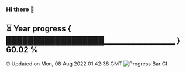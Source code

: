 ### Hi there 👋
⏳ Year progress { ██████████████████▁▁▁▁▁▁▁▁▁▁▁▁ } 60.02 %
---
⏰ Updated on Mon, 08 Aug 2022 01:42:38 GMT
![Progress Bar CI](https://github.com/liununu/liununu/workflows/Progress%20Bar%20CI/badge.svg)
